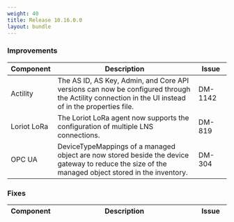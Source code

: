```yaml
---
weight: 40
title: Release 10.16.0.0
layout: bundle
---
```


<!--10.15.1.0 - 10.15.46.0-->

### Improvements

<div><table ><colgroup>
<col style="width: 15%;"><col style="width: 70%;"><col style="width: 15%;"></colgroup>
<thead><tr>
<th>
Component</th>
<th>
Description</th>
<th>
Issue</th>
</tr>
</thead><tbody>

<tr>
<td>
Actility</td>
<td> The AS ID, AS Key, Admin, and Core API versions can now be configured through the Actility connection in the UI instead of in the properties file. </td>
<td>
DM-1142</td>
</tr>

<tr>
<td>
Loriot LoRa</td>
<td> The Loriot LoRa agent now supports the configuration of multiple LNS connections. </td>
<td>
DM-819</td>
</tr>

<tr>
<td>
OPC UA </td>
<td> DeviceTypeMappings of a managed object are now stored beside the device gateway to reduce the size of the managed object stored in the inventory. </td>
<td>
DM-304</td>
</tr>


</tbody></table></div>



### Fixes

<div><table ><colgroup>
<col style="width: 15%;"><col style="width: 70%;"><col style="width: 15%;"></colgroup>
<thead><tr>
<th>
Component</th>
<th>
Description</th>
<th>
Issue</th>
</tr>
</thead><tbody>


</tbody></table></div>
